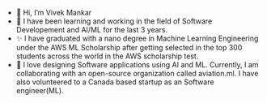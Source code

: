 - 👋 Hi, I’m Vivek Mankar 
- 👀 I have been learning and working in the field of Software Developement and AI/ML for the last 3 years.
- ✨  I have graduated with a nano degree in Machine Learning Engineering under the AWS ML Scholarship after getting selected in the top 300 students across the world in the AWS scholarship test.
- 🌱 I love designing Software applications using AI and ML. Currently, I am collaborating with an open-source organization called aviation.ml. I have also volunteered to a Canada based startup as an Software engineer(ML). 

<!---
- I love designing applications using AI and ML. I have worked on End-toEnd ML projects that uses technologies like Time series forecasting, Regression, Classification, Computer Vision and Natural Language Processing, I have worked on the backend developement of an eCommerce website spareware.com check out the projects section.
- 🌱 Skills: 


      - Software Development, DBMS, OS, Data Structures and Algorithms, Deep Learning, Machine learning, and Data Science
      - AWS : AWS sagemaker, AWS lambda, S3 bucket, and API Gateway
      - Languages: C, C++ Python, Java, SQL, and JS
      - Frameworks: Django and Flask
      - Project Management: ClickUp and Jira
      - Data Analysis : PowerBI, Tableau
      
---> 
<!---
Vivek1258/Vivek1258 is a ✨ special ✨ repository because its `README.md` (this file) appears on your GitHub profile.
You can click the Preview link to take a look at your changes.
--->
